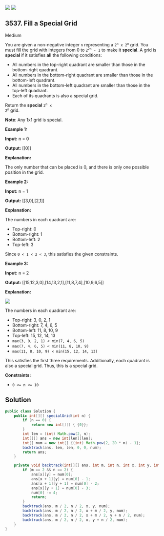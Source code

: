 [![](https://img.shields.io/github/stars/javadev/LeetCode-in-Java?label=Stars&style=flat-square)](https://github.com/javadev/LeetCode-in-Java)
[![](https://img.shields.io/github/forks/javadev/LeetCode-in-Java?label=Fork%20me%20on%20GitHub%20&style=flat-square)](https://github.com/javadev/LeetCode-in-Java/fork)

## 3537\. Fill a Special Grid

Medium

You are given a non-negative integer `n` representing a <code>2<sup>n</sup> x 2<sup>n</sup></code> grid. You must fill the grid with integers from 0 to <code>2<sup>2n</sup> - 1</code> to make it **special**. A grid is **special** if it satisfies **all** the following conditions:

*   All numbers in the top-right quadrant are smaller than those in the bottom-right quadrant.
*   All numbers in the bottom-right quadrant are smaller than those in the bottom-left quadrant.
*   All numbers in the bottom-left quadrant are smaller than those in the top-left quadrant.
*   Each of its quadrants is also a special grid.

Return the **special** <code>2<sup>n</sup> x 2<sup>n</sup></code> grid.

**Note**: Any 1x1 grid is special.

**Example 1:**

**Input:** n = 0

**Output:** [[0]]

**Explanation:**

The only number that can be placed is 0, and there is only one possible position in the grid.

**Example 2:**

**Input:** n = 1

**Output:** [[3,0],[2,1]]

**Explanation:**

The numbers in each quadrant are:

*   Top-right: 0
*   Bottom-right: 1
*   Bottom-left: 2
*   Top-left: 3

Since `0 < 1 < 2 < 3`, this satisfies the given constraints.

**Example 3:**

**Input:** n = 2

**Output:** [[15,12,3,0],[14,13,2,1],[11,8,7,4],[10,9,6,5]]

**Explanation:**

![](https://assets.leetcode.com/uploads/2025/03/05/4123example3p1drawio.png)

The numbers in each quadrant are:

*   Top-right: 3, 0, 2, 1
*   Bottom-right: 7, 4, 6, 5
*   Bottom-left: 11, 8, 10, 9
*   Top-left: 15, 12, 14, 13
*   `max(3, 0, 2, 1) < min(7, 4, 6, 5)`
*   `max(7, 4, 6, 5) < min(11, 8, 10, 9)`
*   `max(11, 8, 10, 9) < min(15, 12, 14, 13)`

This satisfies the first three requirements. Additionally, each quadrant is also a special grid. Thus, this is a special grid.

**Constraints:**

*   `0 <= n <= 10`

## Solution

```java
public class Solution {
    public int[][] specialGrid(int n) {
        if (n == 0) {
            return new int[][] { {0}};
        }
        int len = (int) Math.pow(2, n);
        int[][] ans = new int[len][len];
        int[] num = new int[] {(int) Math.pow(2, 2D * n) - 1};
        backtrack(ans, len, len, 0, 0, num);
        return ans;
    }

    private void backtrack(int[][] ans, int m, int n, int x, int y, int[] num) {
        if (m == 2 && n == 2) {
            ans[x][y] = num[0];
            ans[x + 1][y] = num[0] - 1;
            ans[x + 1][y + 1] = num[0] - 2;
            ans[x][y + 1] = num[0] - 3;
            num[0] -= 4;
            return;
        }
        backtrack(ans, m / 2, n / 2, x, y, num);
        backtrack(ans, m / 2, n / 2, x + m / 2, y, num);
        backtrack(ans, m / 2, n / 2, x + m / 2, y + n / 2, num);
        backtrack(ans, m / 2, n / 2, x, y + n / 2, num);
    }
}
```
